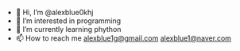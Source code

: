 - 👋 Hi, I’m @alexblue0khj
- 👀 I’m interested in programming
- 🌱 I’m currently learning phython
- 📫 How to reach me alexblue1g@gmail.com alexblue1@naver.com
